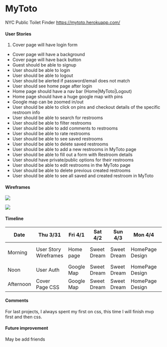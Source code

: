 # MyToto
NYC Public Toilet Finder
https://mytoto.herokuapp.com/

#### User Stories

1. Cover page will have login form
* Cover page will have a background
* Cover page will have back button
* Guest should be able to signup
* User should be able to login
* User should be able to logout
* User should be alerted if password/email does not match
* User should see home page after login
* Home page should have a nav bar (Home|MyToto|Logout)
* Home page should have a huge google map with pins
* Google map can be zoomed in/out
* User should be able to click on pins and checkout details of the specific restroom info
* User should be able to search for restrooms
* User should be able to filter restrooms
* User should be able to add comments to restrooms
* User should be able to rate restrooms
* User should be able to see saved restrooms
* User should be able to delete saved restrooms
* User should be able to add a new restrooms in MyToto page
* User should be able to fill out a form with Restroom details
* User should have private/public options for their restrooms
* User should be able to edit restrooms in the MyToto page
* User should be able to delete previous created restrooms
* User should be able to see all saved and created restroom in MyToto

#### Wireframes

![](public/img/CoverPage.jpg)

![](public/img/HomePage.jpg)

#### Timeline

| Date      | Thu 3/31              | Fri 4/1    | Sat 4/2    | Sun 4/3    | Mon 4/4         | Tue 4/5        | Wed 4/6 | Thu 4/7 | Fri 4/8 | Sat 4/9 | Sun 4/10 |
|-----------|-----------------------|------------|------------|------------|-----------------|----------------|---------|---------|---------|---------|----------|
| Morning   | User Story Wireframes | Home page  | Sweet Dream | Sweet Dream |  HomePage Design   |     NYC Public Data      | Share Restroom | CSS     | CSS     | Test     |
| Noon      | User Auth             | Google Map | Sweet Dream | Sweet Dream |   HomePage Design  |     Search Bar      |    CRUD      |         | CSS     | CSS     | Test     |
| Afternoon | Cover Page CSS        | Google Map | Sweet Dream | Sweet Dream |   HomePage Design  |     Search Bar      |  CRUD   |         | CSS     | CSS     | Test     |

#### Comments

For last projects, I always spent my first on css, this time I will finish mvp first and then css.

#### Future improvement

May be add friends
